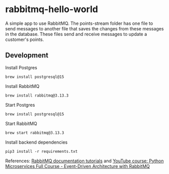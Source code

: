 # rabbitmq-hello-world
A simple app to use RabbitMQ. The points-stream folder has one file to send messages to another file that saves the changes from these messages in the database. These files send and receive messages to update a customer's points.

## Development
Install Postgres
```
brew install postgresql@15
```

Install RabbitMQ
```
brew install rabbitmq@3.13.3
```

Start Postgres
```
brew install postgresql@15
```

Start RabbitMQ
```
brew start rabbitmq@3.13.3
```

Install backend dependencies
```
pip3 install -r requirements.txt
```

References: [RabbitMQ documentation tutorials](https://www.rabbitmq.com/tutorials) and [YouTube course: Python Microservices Full Course - Event-Driven Architecture with RabbitMQ](https://www.youtube.com/watch?v=ddrucr_aAzA)
